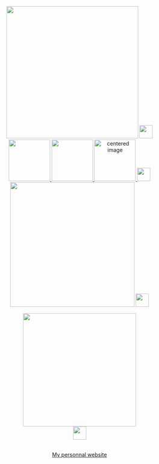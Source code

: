 <div align=center>
<img src="https://cdn.discordapp.com/attachments/788192013802930177/833497674169843762/welcome.png" width="350"> 
  <img src="https://cdn.discordapp.com/attachments/566328342723297290/704383234347237436/invisible.png" width="35">
  <br>
<a href="https://discord.bio/p/sykho" rel="noopener noreferrer" target="_blank"><img src="https://cdn.discordapp.com/attachments/788192013802930177/833499519039045662/discord.png" width="110" class="center"> </a>
  <a href="https://soundcloud.com/sykhottv" rel="noopener noreferrer" target="_blank"><img src="https://cdn.discordapp.com/attachments/788192013802930177/833500191616925696/soundcloud.png" width="110" class="center">  </a>
  <a href="https://github.com/Sykhodev" rel="noopener noreferrer" target="_blank"><img src="https://cdn.discordapp.com/attachments/788192013802930177/833500045797097572/git.png" width="110" alt="centered image"> </a>
  <img src="https://cdn.discordapp.com/attachments/566328342723297290/704383234347237436/invisible.png" width="35">
  <br>
  <img src="https://cdn.discordapp.com/attachments/788192013802930177/833495847895302185/about.png" width="330">
  <img src="https://cdn.discordapp.com/attachments/566328342723297290/704383234347237436/invisible.png" width="35">
  <p><a href="https://discord.gg/eRnJzeQgc6" rel="noopener noreferrer" target="_blank"><img src="https://cdn.discordapp.com/attachments/788192013802930177/833504728574853130/discbot.png" width="300"> </a><br><img src="https://cdn.discordapp.com/attachments/566328342723297290/704383234347237436/invisible.png" width="35"></p>
  <br>
  <center><a href="https://sykho.discbot.org" >My personnal website </a></center>

